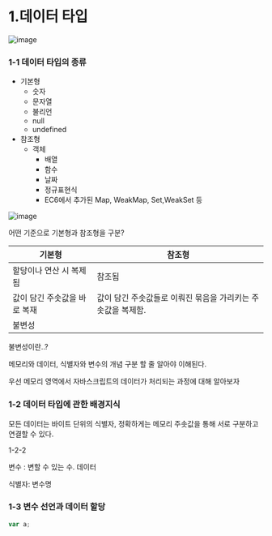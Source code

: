 # 1.데이터 타입



![image](https://prod-files-secure.s3.us-west-2.amazonaws.com/3b419321-77d2-458f-995b-4dd37fe88c5e/ed1f61e0-18fe-4531-a3e9-902c2effc31f/%E1%84%89%E1%85%B3%E1%84%8F%E1%85%B3%E1%84%85%E1%85%B5%E1%86%AB%E1%84%89%E1%85%A3%E1%86%BA_2025-03-10_%E1%84%8B%E1%85%A9%E1%84%8C%E1%85%A5%E1%86%AB_1.10.04.png?X-Amz-Algorithm=AWS4-HMAC-SHA256&X-Amz-Content-Sha256=UNSIGNED-PAYLOAD&X-Amz-Credential=ASIAZI2LB4662YNO3SLC%2F20250310%2Fus-west-2%2Fs3%2Faws4_request&X-Amz-Date=20250310T064359Z&X-Amz-Expires=3600&X-Amz-Security-Token=IQoJb3JpZ2luX2VjED4aCXVzLXdlc3QtMiJHMEUCIAenwqLi9BM0ylLYxo2PLqrA9Zo2XsUxq4zRr%2BnKrSlGAiEA1Qbx5lTMsCqz8%2BmB3UWAtEZ3niSbfhUWnGMbJyrc9JIqiAQIh%2F%2F%2F%2F%2F%2F%2F%2F%2F%2F%2FARAAGgw2Mzc0MjMxODM4MDUiDC%2F1yNyHnX4kdQMdtircA1zh%2BbOcgMCt1nwOLNGjBnvB94h8FLBxd1vBr79Ir6lAzEykv%2Bvl4dNLr1GYWuCOImsmOquhzJaVPESP0Qw5DnIrYvVZe3Hz9o0kZSDhFaSbt57bULl%2FSJLUS9Wtog6lBU7MIMN38X5xx6k06Ii0ALQ%2BOSUszSTyoptov2cE665antqKgKbUZdIOhuauh7cfUSyaasw2fRpvJ18%2B%2F0xjUiYq%2BvPoxxM6SfW7SQr34TM1NmmFA%2FBiPRoqqRNSsWSh3IpK0J4neNp8M07rELmquk84QiK7mLEvJvcv6ZwGzrmKkbVbvIZ2SBsUz3JyYrWpyKaJnTEgpfcPyrglDe3mP2VBry2slnnmSxn39kRlIubjq3%2BLyhL3iWxs5qQ3MJPlQZInkGQrDj0mXPAejtjhxjAl7OqYIKr1mk3GQOq08bFZd2k%2Bvse%2Blccb5Ah3g4FJptOZ2KLk4fl8aXubbhahHyA4IU%2FNByU8p1jx4iMV%2FwRr0C8V9SPF%2FxGvLyJTXByRspMKyAvMLXu7q4rhmN2zY7B5oSWrTPWegVmHlAI%2BdBU%2BVUCj2yNk7%2BhjPmTXSHInr5wB3Rpv8PaTuzQ4dTF5cG7Uih4f1Vl7dIi8O1CCZNmfQSwBUlKE6xEbwmH1MLyHur4GOqUBT41T0H5uPA3WvUOA4FTYhfhUdcPwmtklkxkapG8xxrVzDDv12NpUyy%2Fo1VSpCH2JQICF%2Fixq1oaFrcnLxcZOL6HT5u%2FH7xfFPkFD2yWOx2k2%2BAwoRkiGxcN9kg9lqWuxtIOIusX%2Bl8LXI3tDaqFsV39dqYHBMkSsIA6QZdjOHZkIjAKxhZcpyygjw5%2BIUuV5wk%2F7K9yQI9%2BbQeFtz2zzwmFdSX1F&X-Amz-Signature=d2544e2363c102fff33f1e561868067fd9683bbc0fd99aa677a4d6f6f0ad3341&X-Amz-SignedHeaders=host&x-id=GetObject)



### 1-1 데이터 타입의 종류

- 기본형
  - 숫자
  - 문자열
  - 불리언
  - null
  - undefined
- 참조형
  - 객체
    - 배열
    - 함수
    - 날짜
    - 정규표현식
    - EC6에서 추가된 Map, WeakMap, Set,WeakSet 등


![image](https://prod-files-secure.s3.us-west-2.amazonaws.com/3b419321-77d2-458f-995b-4dd37fe88c5e/5a62d484-08fe-40f3-a586-75a917f316fb/%E1%84%89%E1%85%B3%E1%84%8F%E1%85%B3%E1%84%85%E1%85%B5%E1%86%AB%E1%84%89%E1%85%A3%E1%86%BA_2025-03-10_%E1%84%8B%E1%85%A9%E1%84%92%E1%85%AE_1.03.03.png?X-Amz-Algorithm=AWS4-HMAC-SHA256&X-Amz-Content-Sha256=UNSIGNED-PAYLOAD&X-Amz-Credential=ASIAZI2LB4662YNO3SLC%2F20250310%2Fus-west-2%2Fs3%2Faws4_request&X-Amz-Date=20250310T064359Z&X-Amz-Expires=3600&X-Amz-Security-Token=IQoJb3JpZ2luX2VjED4aCXVzLXdlc3QtMiJHMEUCIAenwqLi9BM0ylLYxo2PLqrA9Zo2XsUxq4zRr%2BnKrSlGAiEA1Qbx5lTMsCqz8%2BmB3UWAtEZ3niSbfhUWnGMbJyrc9JIqiAQIh%2F%2F%2F%2F%2F%2F%2F%2F%2F%2F%2FARAAGgw2Mzc0MjMxODM4MDUiDC%2F1yNyHnX4kdQMdtircA1zh%2BbOcgMCt1nwOLNGjBnvB94h8FLBxd1vBr79Ir6lAzEykv%2Bvl4dNLr1GYWuCOImsmOquhzJaVPESP0Qw5DnIrYvVZe3Hz9o0kZSDhFaSbt57bULl%2FSJLUS9Wtog6lBU7MIMN38X5xx6k06Ii0ALQ%2BOSUszSTyoptov2cE665antqKgKbUZdIOhuauh7cfUSyaasw2fRpvJ18%2B%2F0xjUiYq%2BvPoxxM6SfW7SQr34TM1NmmFA%2FBiPRoqqRNSsWSh3IpK0J4neNp8M07rELmquk84QiK7mLEvJvcv6ZwGzrmKkbVbvIZ2SBsUz3JyYrWpyKaJnTEgpfcPyrglDe3mP2VBry2slnnmSxn39kRlIubjq3%2BLyhL3iWxs5qQ3MJPlQZInkGQrDj0mXPAejtjhxjAl7OqYIKr1mk3GQOq08bFZd2k%2Bvse%2Blccb5Ah3g4FJptOZ2KLk4fl8aXubbhahHyA4IU%2FNByU8p1jx4iMV%2FwRr0C8V9SPF%2FxGvLyJTXByRspMKyAvMLXu7q4rhmN2zY7B5oSWrTPWegVmHlAI%2BdBU%2BVUCj2yNk7%2BhjPmTXSHInr5wB3Rpv8PaTuzQ4dTF5cG7Uih4f1Vl7dIi8O1CCZNmfQSwBUlKE6xEbwmH1MLyHur4GOqUBT41T0H5uPA3WvUOA4FTYhfhUdcPwmtklkxkapG8xxrVzDDv12NpUyy%2Fo1VSpCH2JQICF%2Fixq1oaFrcnLxcZOL6HT5u%2FH7xfFPkFD2yWOx2k2%2BAwoRkiGxcN9kg9lqWuxtIOIusX%2Bl8LXI3tDaqFsV39dqYHBMkSsIA6QZdjOHZkIjAKxhZcpyygjw5%2BIUuV5wk%2F7K9yQI9%2BbQeFtz2zzwmFdSX1F&X-Amz-Signature=249a2d197300c83173096706a6885eee65b16860eadf5fe536df7fc5e9afb7c4&X-Amz-SignedHeaders=host&x-id=GetObject)



어떤 기준으로 기본형과 참조형을 구분?

| 기본형 | 참조형 |
| --- | --- |
| 할당이나 연산 시 복제됨 |  참조됨 |
|  값이 담긴 주솟값을 바로 복재 |  값이 담긴 주솟값들로 이뤄진 묶음을 가리키는 주솟값을 복제함.  |
| 불변성 |  |





불변성이란..?

메모리와 데이터, 식별자와 변수의 개념 구분 할 줄 알아야 이해된다. 

우선 메모리 영역에서 자바스크립트의 데이터가 처리되는 과정에 대해 알아보자



### 1-2 데이터 타입에 관한 배경지식

모든 데이터는 바이트 단위의 식별자, 정확하게는 메모리 주솟값을 통해 서로 구분하고 연결할 수 있다. 



1-2-2

변수 : 변할 수 있는 수. 데이터

식별자: 변수명



### 1-3 변수 선언과 데이터 할당





```javascript
var a;
```



